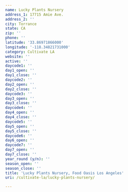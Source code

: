 ```yaml
---
name: Lucky Plants Nursery
address_1: 17715 Amie Ave.
address_2: ''
city: Torrance
state: CA
zip: ''
phone: ''
latitude: '33.86971866000'
longitude: '-118.34821731000'
category: Cultivate LA
website: ''
active: ''
daycode1: ''
day1_open: ''
day1_close: ''
daycode2: ''
day2_open: ''
day2_close: ''
daycode3: ''
day3_open: ''
day3_close: ''
daycode4: ''
day4_open: ''
day4_close: ''
daycode5: ''
day5_open: ''
day5_close: ''
daycode6: ''
day6_open: ''
daycode7: ''
day7_open: ''
day7_close: ''
year_round (y/n): ''
season_open: ''
season_close: ''
title: 'Lucky Plants Nursery, Food Oasis Los Angeles'
uri: /cultivate-la/lucky-plants-nursery/

---
```

